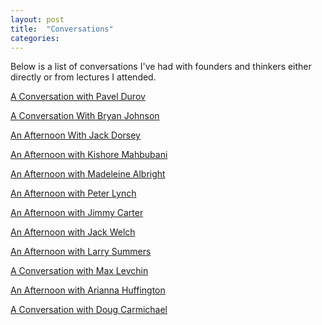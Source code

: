 ```yaml
---
layout: post
title:  "Conversations"
categories: 
---
```


Below is a list of conversations I've had with founders and thinkers either directly or from lectures I attended.

[A Conversation with Pavel Durov](/durov)
<br>

[A Conversation With Bryan Johnson](/bryanjohnson)
<br>

[An Afternoon With Jack Dorsey](/jackdorsey)
<br>

[An Afternoon with Kishore Mahbubani](/kishoremahbubani)
<br>

[An Afternoon with Madeleine Albright](/madeleinealbright)
<br>

[An Afternoon with Peter Lynch](/peterlynch)
<br>

[An Afternoon with Jimmy Carter](/jimmycarter)
<br>

[An Afternoon with Jack Welch](/jackwelch)
<br>

[An Afternoon with Larry Summers](/larrysummers)
<br>

[A Conversation with Max Levchin](/maxlevchin)
<br>

[An Afternoon with Arianna Huffington](/ariannahuffington)
<br>

[A Conversation with Doug Carmichael](/dougcarmichael)
<br>





